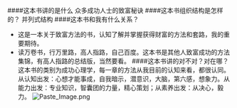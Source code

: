 ####这本书讲的是什么
众多成功人士的致富秘诀
####这本书组织结构是怎样的？
并列式结构
####这本书和我有什么关系？
+ 这是一本关于致富方法的书，认知了解并掌握获得财富的方法和套路，我的重要期待。
+ 读万卷书，行万里路，高人指路，自己百度。这本书是其他人致富成功的方法集锦，有高人指路的总结版，当然要看。
####这本书讲的对不对？对在哪？
这本书的类别为成功心理学，每一章的方法从我目前的认知来看，都很认同。从认知出发：心想才能事成，自我暗示，潜意识，大脑，第六感，想象力。从能力出发：专业知识，智囊团的力量，精心策划；从素养出发：从决心，毅力。
![Paste_Image.png](http://upload-images.jianshu.io/upload_images/3764400-51147aea112190be.png?imageMogr2/auto-orient/strip%7CimageView2/2/w/1240)

